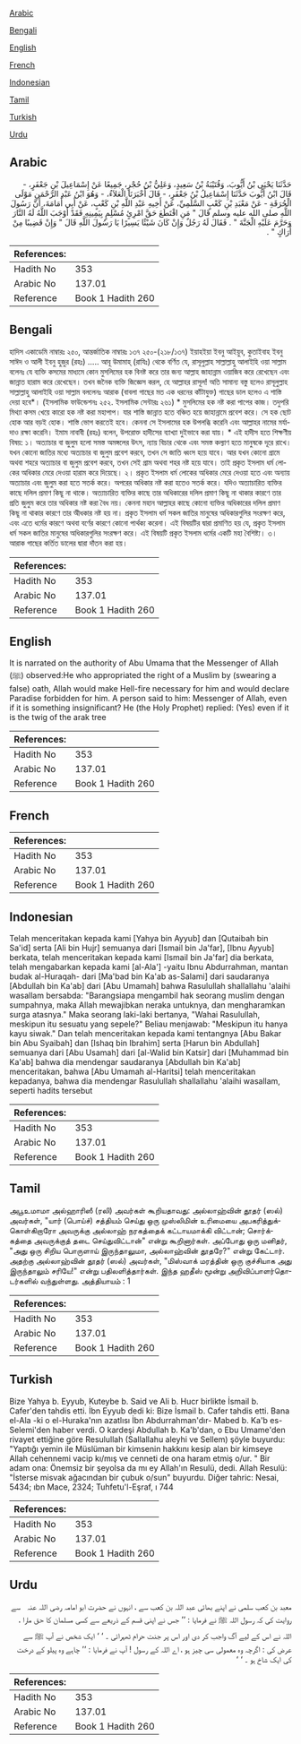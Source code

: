 [Arabic](#arabic)

[Bengali](#bengali)

[English](#english)

[French](#french)

[Indonesian](#indonesian)

[Tamil](#tamil)

[Turkish](#turkish)

[Urdu](#urdu)

## Arabic


<div dir="rtl" lang="ar" style={{fontSize:'larger',backgroundColor:'#f8f9fa',padding:20}}>
حَدَّثَنَا يَحْيَى بْنُ أَيُّوبَ، وَقُتَيْبَةُ بْنُ سَعِيدٍ، وَعَلِيُّ بْنُ حُجْرٍ، جَمِيعًا عَنْ إِسْمَاعِيلَ بْنِ جَعْفَرٍ، - قَالَ ابْنُ أَيُّوبَ حَدَّثَنَا إِسْمَاعِيلُ بْنُ جَعْفَرٍ، - قَالَ أَخْبَرَنَا الْعَلاَءُ، - وَهُوَ ابْنُ عَبْدِ الرَّحْمَنِ مَوْلَى الْحُرَقَةِ - عَنْ مَعْبَدِ بْنِ كَعْبٍ السَّلَمِيِّ، عَنْ أَخِيهِ عَبْدِ اللَّهِ بْنِ كَعْبٍ، عَنْ أَبِي أُمَامَةَ، أَنَّ رَسُولَ اللَّهِ صلى الله عليه وسلم قَالَ ‏"‏ مَنِ اقْتَطَعَ حَقَّ امْرِئٍ مُسْلِمٍ بِيَمِينِهِ فَقَدْ أَوْجَبَ اللَّهُ لَهُ النَّارَ وَحَرَّمَ عَلَيْهِ الْجَنَّةَ ‏"‏ ‏.‏ فَقَالَ لَهُ رَجُلٌ وَإِنْ كَانَ شَيْئًا يَسِيرًا يَا رَسُولَ اللَّهِ قَالَ ‏"‏ وَإِنْ قَضِيبًا مِنْ أَرَاكٍ ‏"‏ ‏.‏
</div>
<div style={{backgroundColor:'#f8f9fa',padding:20, marginBottom: 10}}><table> <thead> <tr> <th>References:</th> <th></th> </tr> </thead> <tbody><tr><td>Hadith No</td><td>353</td></tr><tr><td>Arabic No</td><td>137.01</td></tr><tr><td>Reference</td><td>Book 1 Hadith 260</td></tr></tbody></table></div>

## Bengali


<div dir="ltr" lang="bn" style={{fontSize:'larger',backgroundColor:'#f8f9fa',padding:20}}>
হাদিস একাডেমি নাম্বারঃ ২৫০, আন্তর্জাতিক নাম্বারঃ ১৩৭ ২৫০-(২১৮/১৩৭) ইয়াহইয়া ইবনু আইয়ুব, কুতাইবাহ ইবনু সাঈদ ও আলী ইবনু হুজুর (রহঃ) ..... আবূ উমামাহ্ (রাযিঃ) থেকে বর্ণিত যে, রাসূলুল্লাহ সাল্লাল্লাহু আলাইহি ওয়া সাল্লাম বলেনঃ যে ব্যক্তি কসমের মাধ্যমে কোন মুসলিমের হক বিনষ্ট করে তার জন্য আল্লাহ জাহান্নাম ওয়াজিব করে রেখেছেন এবং জান্নাত হারাম করে রেখেছেন। তখন জনৈক ব্যক্তি জিজ্ঞেস করল, হে আল্লাহর রাসূল! অতি সামান্য বস্তু হলেও রাসূলুল্লাহ সাল্লাল্লাহু আলাইহি ওয়া সাল্লাম বললেনঃ আরাক (বাবলা গাছের মত এক ধরনের কাঁটাযুক্ত) গাছের ডাল হলেও এ শাস্তি দেয়া হবে*। (ইসলামিক ফাউন্ডেশনঃ ২৫২. ইসলামিক সেন্টারঃ ২৬১) * মুসলিমের হক নষ্ট করা পাপের কাজ। তদুপরি মিথ্যা কসম খেয়ে কারো হক নষ্ট করা মহাপাপ। যার শাস্তি জান্নাত হতে বঞ্চিত হয়ে জাহান্নামে প্রবেশ করে। সে হক ছোট হোক আর বড়ই হোক। শাস্তি ভোগ করতেই হবে। কেননা সে ইসলামের হক উপলব্ধি করেনি এবং আল্লাহর নামের মর্যাদাও রক্ষা করেনি। ইমাম নাবাবী (রহঃ) বলেন, উপরোক্ত হাদীসের ব্যাখ্যা দুইভাবে করা যায়। * এই হাদীস হতে শিক্ষণীয় বিষয়: ১। অত্যাচার বা জুলুম হলো সমস্ত অমঙ্গলের উৎস, ন্যায় বিচার থেকে এবং সমস্ত কল্যাণ হতে মানুষকে দূরে রাখে। যখন কোনো জাতির মধ্যে অত্যাচার বা জুলুম প্রবেশ করবে, তখন সে জাতি ধ্বংস হয়ে যাবে। আর যখন কোনো গ্রামে অথবা শহরে অত্যাচার বা জুলুম প্রবেশ করবে, তখন সেই গ্রাম অথবা শহর নষ্ট হয়ে যাবে। তাই প্রকৃত ইসলাম ধর্ম লোকের অধিকার মেরে দেওয়া হারাম করে দিয়েছে। ২। প্রকৃত ইসলাম ধর্ম লোকের অধিকার মেরে দেওয়া হতে এবং অন্যায় অত্যাচার এবং জুলুম করা হতে সতর্ক করে। অপরের অধিকার নষ্ট করা হতেও সতর্ক করে। যদিও অত্যাচারিত ব্যক্তির কাছে দলিল প্রমাণ কিছূ না থাকে। অত্যাচারিত ব্যক্তির কাছে তার অধিকারের দলিল প্রমাণ কিছূ না থাকার কারণে তার প্রতি জুলুম করে তার অধিকার নষ্ট করা বৈধ নয়। কেননা মহান আল্লাহর কাছে কোনো ব্যক্তির অধিকারের দলিল প্রমাণ কিছূ না থাকার কারণে তার অীধকার নষ্ট হয় না। প্রকৃত ইসলাম ধর্ম সকল জাতির মানুষের অধিকারগুলির সংরক্ষণ করে, এবং এতে ধর্মের কারণে অথবা বর্ণের কারণে কোনো পার্থক্য করেনা। এই বিষয়টির দ্বারা প্রমাণিত হয় যে, প্রকৃত ইসলাম ধর্ম সকল জাতির মানুষের অধিকারগুলির সংরক্ষণ করে। এই বিষয়টি প্রকৃত ইসলাম ধর্মের একটি মহা বৈশিষ্ট্য। ৩। আরাক গাছের কর্তিত ডালের দ্বারা দাঁতন করা হয়।
</div>
<div style={{backgroundColor:'#f8f9fa',padding:20, marginBottom: 10}}><table> <thead> <tr> <th>References:</th> <th></th> </tr> </thead> <tbody><tr><td>Hadith No</td><td>353</td></tr><tr><td>Arabic No</td><td>137.01</td></tr><tr><td>Reference</td><td>Book 1 Hadith 260</td></tr></tbody></table></div>

## English


<div dir="ltr" lang="en" style={{fontSize:'larger',backgroundColor:'#f8f9fa',padding:20}}>
It is narrated on the authority of Abu Umama that the Messenger of Allah (ﷺ) observed:He who appropriated the right of a Muslim by (swearing a false) oath, Allah would make Hell-fire necessary for him and would declare Paradise forbidden for him. A person said to him: Messenger of Allah, even if it is something insignificant? He (the Holy Prophet) replied: (Yes) even if it is the twig of the arak tree
</div>
<div style={{backgroundColor:'#f8f9fa',padding:20, marginBottom: 10}}><table> <thead> <tr> <th>References:</th> <th></th> </tr> </thead> <tbody><tr><td>Hadith No</td><td>353</td></tr><tr><td>Arabic No</td><td>137.01</td></tr><tr><td>Reference</td><td>Book 1 Hadith 260</td></tr></tbody></table></div>

## French


<div dir="ltr" lang="fr" style={{fontSize:'larger',backgroundColor:'#f8f9fa',padding:20}}>

</div>
<div style={{backgroundColor:'#f8f9fa',padding:20, marginBottom: 10}}><table> <thead> <tr> <th>References:</th> <th></th> </tr> </thead> <tbody><tr><td>Hadith No</td><td>353</td></tr><tr><td>Arabic No</td><td>137.01</td></tr><tr><td>Reference</td><td>Book 1 Hadith 260</td></tr></tbody></table></div>

## Indonesian


<div dir="ltr" lang="id" style={{fontSize:'larger',backgroundColor:'#f8f9fa',padding:20}}>
Telah menceritakan kepada kami [Yahya bin Ayyub] dan [Qutaibah bin Sa'id] serta [Ali bin Hujr] semuanya dari [Ismail bin Ja'far], [Ibnu Ayyub] berkata, telah menceritakan kepada kami [Ismail bin Ja'far] dia berkata, telah mengabarkan kepada kami [al-Ala'] -yaitu Ibnu Abdurrahman, mantan budak al-Huraqah- dari [Ma'bad bin Ka'ab as-Salami] dari saudaranya [Abdullah bin Ka'ab] dari [Abu Umamah] bahwa Rasulullah shallallahu 'alaihi wasallam bersabda: "Barangsiapa mengambil hak seorang muslim dengan sumpahnya, maka Allah mewajibkan neraka untuknya, dan mengharamkan surga atasnya." Maka seorang laki-laki bertanya, "Wahai Rasulullah, meskipun itu sesuatu yang sepele?" Beliau menjawab: "Meskipun itu hanya kayu siwak." Dan telah menceritakan kepada kami tentangnya [Abu Bakar bin Abu Syaibah] dan [Ishaq bin Ibrahim] serta [Harun bin Abdullah] semuanya dari [Abu Usamah] dari [al-Walid bin Katsir] dari [Muhammad bin Ka'ab] bahwa dia mendengar saudaranya [Abdullah bin Ka'ab] menceritakan, bahwa [Abu Umamah al-Haritsi] telah menceritakan kepadanya, bahwa dia mendengar Rasulullah shallallahu 'alaihi wasallam, seperti hadits tersebut
</div>
<div style={{backgroundColor:'#f8f9fa',padding:20, marginBottom: 10}}><table> <thead> <tr> <th>References:</th> <th></th> </tr> </thead> <tbody><tr><td>Hadith No</td><td>353</td></tr><tr><td>Arabic No</td><td>137.01</td></tr><tr><td>Reference</td><td>Book 1 Hadith 260</td></tr></tbody></table></div>

## Tamil


<div dir="ltr" lang="ta" style={{fontSize:'larger',backgroundColor:'#f8f9fa',padding:20}}>
அபூஉமாமா அல்ஹாரிஸீ (ரலி) அவர்கள் கூறியதாவது: அல்லாஹ்வின் தூதர் (ஸல்) அவர்கள், "யார் (பொய்ச்) சத்தியம் செய்து ஒரு முஸ்லிமின் உரிமையை அபகரித்துக்கொள்கிறாரோ அவருக்கு அல்லாஹ் நரகத்தைக் கட்டாயமாக்கி விட்டான்; சொர்க்கத்தை அவருக்குத் தடை செய்துவிட்டான்" என்று கூறினார்கள். அப்போது ஒரு மனிதர், "அது ஒரு சிறிய பொருளாய் இருந்தாலுமா, அல்லாஹ்வின் தூதரே?" என்று கேட்டார். அதற்கு அல்லாஹ்வின் தூதர் (ஸல்) அவர்கள், "மிஸ்வாக் மரத்தின் ஒரு குச்சியாக அது இருந்தாலும் சரியே!" என்று பதிலளித்தார்கள். இந்த ஹதீஸ் மூன்று அறிவிப்பாளர்தொடர்களில் வந்துள்ளது. அத்தியாயம் : 1
</div>
<div style={{backgroundColor:'#f8f9fa',padding:20, marginBottom: 10}}><table> <thead> <tr> <th>References:</th> <th></th> </tr> </thead> <tbody><tr><td>Hadith No</td><td>353</td></tr><tr><td>Arabic No</td><td>137.01</td></tr><tr><td>Reference</td><td>Book 1 Hadith 260</td></tr></tbody></table></div>

## Turkish


<div dir="ltr" lang="tr" style={{fontSize:'larger',backgroundColor:'#f8f9fa',padding:20}}>
Bize Yahya b. Eyyub, Kuteybe b. Said ve Ali b. Hucr birlikte İsmail b. Cafer'den tahdis etti. İbn Eyyub dedi ki: Bize İsmail b. Cafer tahdis etti. Bana el-Ala -ki o el-Huraka'nın azatlısı İbn Abdurrahman'dır- Mabed b. Ka'b es-Selemi'den haber verdi. O kardeşi Abdullah b. Ka'b'dan, o Ebu Umame'den rivayet ettiğine göre Resulullah (Sallallahu aleyhi ve Sellem) şöyle buyurdu: "Yaptığı yemin ile Müslüman bir kimsenin hakkını kesip alan bir kimseye Allah cehennemi vacip kı/mış ve cenneti de ona haram etmiş o/ur. " Bir adam ona: Önemsiz bir şeyolsa da mı ey Allah'ın Resulü, dedi. Allah Resulü: "İsterse misvak ağacından bir çubuk o/sun" buyurdu. Diğer tahric: Nesai, 5434; ıbn Mace, 2324; Tuhfetu'l-Eşraf, ı 744
</div>
<div style={{backgroundColor:'#f8f9fa',padding:20, marginBottom: 10}}><table> <thead> <tr> <th>References:</th> <th></th> </tr> </thead> <tbody><tr><td>Hadith No</td><td>353</td></tr><tr><td>Arabic No</td><td>137.01</td></tr><tr><td>Reference</td><td>Book 1 Hadith 260</td></tr></tbody></table></div>

## Urdu


<div dir="rtl" lang="ur" style={{fontSize:'larger',backgroundColor:'#f8f9fa',padding:20}}>
معبد بن کعب سلمی نے اپنے بھائی عبد اللہ بن کعب سے ، انہوں نے حضرت ابو امامہ ‌رضی ‌اللہ ‌عنہ ‌ ‌ سے روایت کی کہ رسول اللہ ﷺ نے فرمایا : ’’ جس نے اپنی قسم کے ذریعے سے کسی مسلمان کا حق مارا ، اللہ نے اس کے لیے آگ واجب کر دی اور اس پر جنت حرام ٹھہرائی ۔ ‘ ‘ ایک شخص نے آپ ﷺ سے عرض کی : اگرچہ وہ معمولی سی چیز ہو ، اے اللہ کے رسول ! آپ نے فرمایا : ’’ چاہے وہ پیلو کے درخت کی ایک شاخ ہو ۔ ‘ ‘
</div>
<div style={{backgroundColor:'#f8f9fa',padding:20, marginBottom: 10}}><table> <thead> <tr> <th>References:</th> <th></th> </tr> </thead> <tbody><tr><td>Hadith No</td><td>353</td></tr><tr><td>Arabic No</td><td>137.01</td></tr><tr><td>Reference</td><td>Book 1 Hadith 260</td></tr></tbody></table></div>